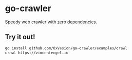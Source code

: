 # go-crawler
Speedy web crawler with zero dependencies.

## Try it out!
```sh
go install github.com/0xVesion/go-crawler/examples/crawl
crawl https://vincentengel.io
```